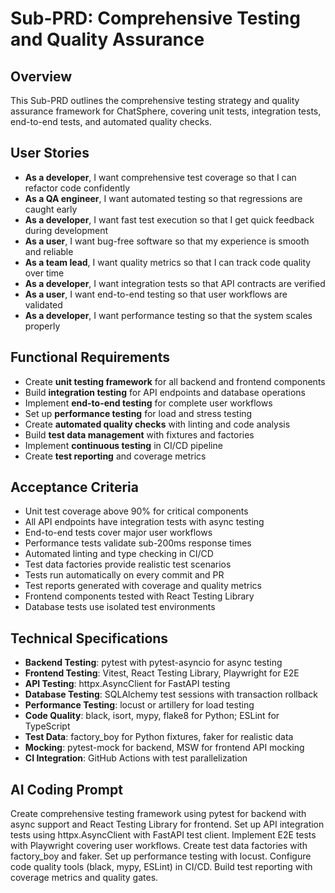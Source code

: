 # Sub-PRD: Comprehensive Testing and Quality Assurance

## Overview
This Sub-PRD outlines the comprehensive testing strategy and quality assurance framework for ChatSphere, covering unit tests, integration tests, end-to-end tests, and automated quality checks.

## User Stories
- **As a developer**, I want comprehensive test coverage so that I can refactor code confidently
- **As a QA engineer**, I want automated testing so that regressions are caught early
- **As a developer**, I want fast test execution so that I get quick feedback during development
- **As a user**, I want bug-free software so that my experience is smooth and reliable
- **As a team lead**, I want quality metrics so that I can track code quality over time
- **As a developer**, I want integration tests so that API contracts are verified
- **As a user**, I want end-to-end testing so that user workflows are validated
- **As a developer**, I want performance testing so that the system scales properly

## Functional Requirements
- Create **unit testing framework** for all backend and frontend components
- Build **integration testing** for API endpoints and database operations
- Implement **end-to-end testing** for complete user workflows
- Set up **performance testing** for load and stress testing
- Create **automated quality checks** with linting and code analysis
- Build **test data management** with fixtures and factories
- Implement **continuous testing** in CI/CD pipeline
- Create **test reporting** and coverage metrics

## Acceptance Criteria
- Unit test coverage above 90% for critical components
- All API endpoints have integration tests with async testing
- End-to-end tests cover major user workflows
- Performance tests validate sub-200ms response times
- Automated linting and type checking in CI/CD
- Test data factories provide realistic test scenarios
- Tests run automatically on every commit and PR
- Test reports generated with coverage and quality metrics
- Frontend components tested with React Testing Library
- Database tests use isolated test environments

## Technical Specifications
- **Backend Testing**: pytest with pytest-asyncio for async testing
- **Frontend Testing**: Vitest, React Testing Library, Playwright for E2E
- **API Testing**: httpx.AsyncClient for FastAPI testing
- **Database Testing**: SQLAlchemy test sessions with transaction rollback
- **Performance Testing**: locust or artillery for load testing
- **Code Quality**: black, isort, mypy, flake8 for Python; ESLint for TypeScript
- **Test Data**: factory_boy for Python fixtures, faker for realistic data
- **Mocking**: pytest-mock for backend, MSW for frontend API mocking
- **CI Integration**: GitHub Actions with test parallelization

## AI Coding Prompt
Create comprehensive testing framework using pytest for backend with async support and React Testing Library for frontend. Set up API integration tests using httpx.AsyncClient with FastAPI test client. Implement E2E tests with Playwright covering user workflows. Create test data factories with factory_boy and faker. Set up performance testing with locust. Configure code quality tools (black, mypy, ESLint) in CI/CD. Build test reporting with coverage metrics and quality gates.